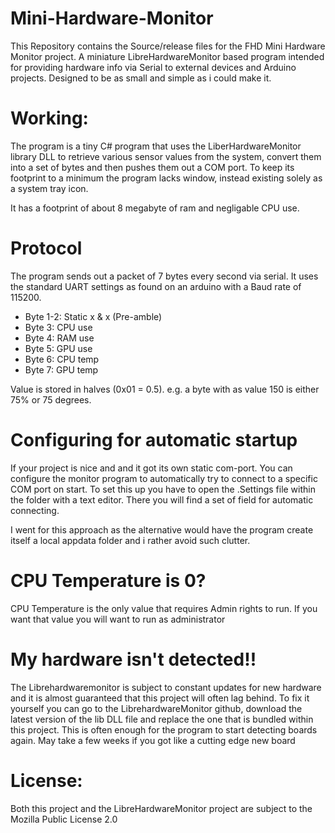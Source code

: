 # Mini-Hardware-Monitor
This Repository contains the Source/release files for the FHD Mini Hardware Monitor project. A miniature LibreHardwareMonitor based program intended for providing hardware info via Serial to external devices and Arduino projects.
Designed to be as small and simple as i could make it.


# Working:
The program is a tiny C# program that uses the LiberHardwareMonitor library DLL to retrieve various sensor values from the system, convert them into a set of bytes and then pushes them out a COM port.
To keep its footprint to a minimum the program lacks window, instead existing solely as a system tray icon.

It has a footprint of about 8 megabyte of ram and negligable CPU use.

# Protocol
The program sends out a packet of 7 bytes every second via serial.
It uses the standard UART settings as found on an arduino with a Baud rate of 115200.

* Byte 1-2: Static x & x (Pre-amble)
* Byte 3: CPU use
* Byte 4: RAM use
* Byte 5: GPU use
* Byte 6: CPU temp
* Byte 7: GPU temp

Value is stored in halves (0x01 = 0.5). e.g. a byte with as value 150 is either 75% or 75 degrees.

# Configuring for automatic startup
If your project is nice and and it got its own static com-port. You can configure the monitor program to automatically try to connect to a specific COM port on start.
To set this up you have to open the .Settings file within the folder with a text editor. There you will find a set of field for automatic connecting.

I went for this approach as the alternative would have the program create itself a local appdata folder and i rather avoid such clutter.

# CPU Temperature is 0?
CPU Temperature is the only value that requires Admin rights to run. If you want that value you will want to run as administrator

# My hardware isn't detected!!
The Librehardwaremonitor is subject to constant updates for new hardware and it is almost guaranteed that this project will often lag behind.
To fix it yourself you can go to the LibrehardwareMonitor github, download the latest version of the lib DLL file and replace the one that is bundled within this project.
This is often enough for the program to start detecting boards again. May take a few weeks if you got like a cutting edge new board

# License:
Both this project and the LibreHardwareMonitor project are subject to the Mozilla Public License 2.0
